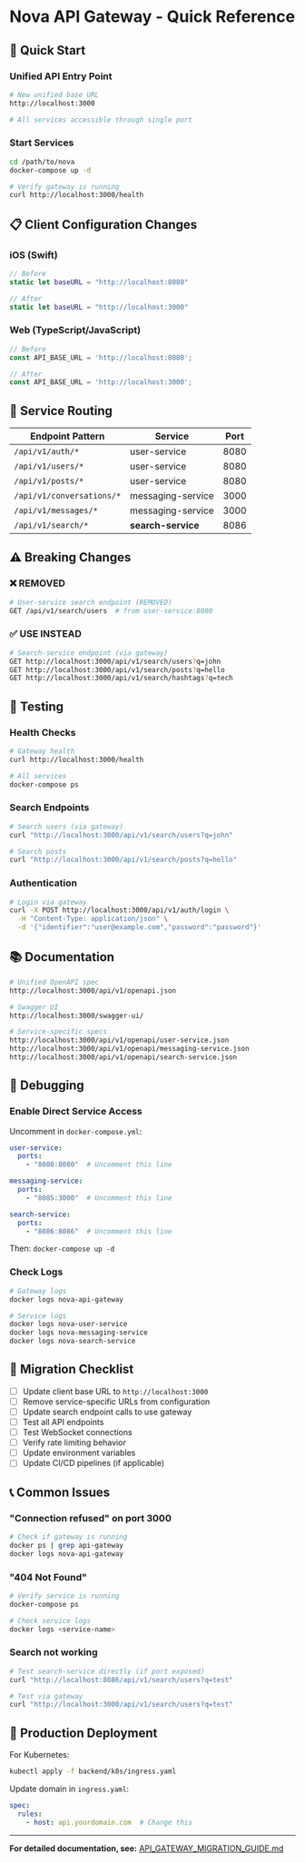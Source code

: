 # Nova API Gateway - Quick Reference

## 🚀 Quick Start

### Unified API Entry Point
```bash
# New unified base URL
http://localhost:3000

# All services accessible through single port
```

### Start Services
```bash
cd /path/to/nova
docker-compose up -d

# Verify gateway is running
curl http://localhost:3000/health
```

## 📋 Client Configuration Changes

### iOS (Swift)
```swift
// Before
static let baseURL = "http://localhost:8080"

// After
static let baseURL = "http://localhost:3000"
```

### Web (TypeScript/JavaScript)
```typescript
// Before
const API_BASE_URL = 'http://localhost:8080';

// After
const API_BASE_URL = 'http://localhost:3000';
```

## 🔀 Service Routing

| Endpoint Pattern | Service | Port |
|-----------------|---------|------|
| `/api/v1/auth/*` | user-service | 8080 |
| `/api/v1/users/*` | user-service | 8080 |
| `/api/v1/posts/*` | user-service | 8080 |
| `/api/v1/conversations/*` | messaging-service | 3000 |
| `/api/v1/messages/*` | messaging-service | 3000 |
| `/api/v1/search/*` | **search-service** | 8086 |

## ⚠️ Breaking Changes

### ❌ REMOVED
```bash
# User-service search endpoint (REMOVED)
GET /api/v1/search/users  # from user-service:8080
```

### ✅ USE INSTEAD
```bash
# Search-service endpoint (via gateway)
GET http://localhost:3000/api/v1/search/users?q=john
GET http://localhost:3000/api/v1/search/posts?q=hello
GET http://localhost:3000/api/v1/search/hashtags?q=tech
```

## 🧪 Testing

### Health Checks
```bash
# Gateway health
curl http://localhost:3000/health

# All services
docker-compose ps
```

### Search Endpoints
```bash
# Search users (via gateway)
curl "http://localhost:3000/api/v1/search/users?q=john"

# Search posts
curl "http://localhost:3000/api/v1/search/posts?q=hello"
```

### Authentication
```bash
# Login via gateway
curl -X POST http://localhost:3000/api/v1/auth/login \
  -H "Content-Type: application/json" \
  -d '{"identifier":"user@example.com","password":"password"}'
```

## 📚 Documentation

```bash
# Unified OpenAPI spec
http://localhost:3000/api/v1/openapi.json

# Swagger UI
http://localhost:3000/swagger-ui/

# Service-specific specs
http://localhost:3000/api/v1/openapi/user-service.json
http://localhost:3000/api/v1/openapi/messaging-service.json
http://localhost:3000/api/v1/openapi/search-service.json
```

## 🐛 Debugging

### Enable Direct Service Access
Uncomment in `docker-compose.yml`:
```yaml
user-service:
  ports:
    - "8080:8080"  # Uncomment this line

messaging-service:
  ports:
    - "8085:3000"  # Uncomment this line

search-service:
  ports:
    - "8086:8086"  # Uncomment this line
```

Then: `docker-compose up -d`

### Check Logs
```bash
# Gateway logs
docker logs nova-api-gateway

# Service logs
docker logs nova-user-service
docker logs nova-messaging-service
docker logs nova-search-service
```

## 🎯 Migration Checklist

- [ ] Update client base URL to `http://localhost:3000`
- [ ] Remove service-specific URLs from configuration
- [ ] Update search endpoint calls to use gateway
- [ ] Test all API endpoints
- [ ] Test WebSocket connections
- [ ] Verify rate limiting behavior
- [ ] Update environment variables
- [ ] Update CI/CD pipelines (if applicable)

## 📞 Common Issues

### "Connection refused" on port 3000
```bash
# Check if gateway is running
docker ps | grep api-gateway
docker logs nova-api-gateway
```

### "404 Not Found"
```bash
# Verify service is running
docker-compose ps

# Check service logs
docker logs <service-name>
```

### Search not working
```bash
# Test search-service directly (if port exposed)
curl "http://localhost:8086/api/v1/search/users?q=test"

# Test via gateway
curl "http://localhost:3000/api/v1/search/users?q=test"
```

## 🚢 Production Deployment

For Kubernetes:
```bash
kubectl apply -f backend/k8s/ingress.yaml
```

Update domain in `ingress.yaml`:
```yaml
spec:
  rules:
    - host: api.yourdomain.com  # Change this
```

---

**For detailed documentation, see:** [API_GATEWAY_MIGRATION_GUIDE.md](./API_GATEWAY_MIGRATION_GUIDE.md)

